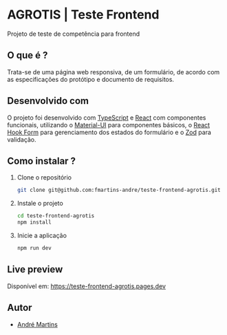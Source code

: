 # AGROTIS | Teste Frontend

Projeto de teste de competência para frontend

## O que é ?

Trata-se de uma página web responsiva, de um formulário, de acordo com as especificações do protótipo e documento de requisitos.

## Desenvolvido com

O projeto foi desenvolvido com [TypeScript](https://www.typescriptlang.org/) e [React](https://react.dev/) com componentes funcionais, utilizando o [Material-UI](https://mui.com/material-ui/) para componentes básicos, o [React Hook Form](https://react-hook-form.com/) para gerenciamento dos estados do formulário e o [Zod](https://zod.dev/) para validação.

## Como instalar ?

1. Clone o repositório
   ```bash
   git clone git@github.com:fmartins-andre/teste-frontend-agrotis.git
   ```
2. Instale o projeto
   ```bash
   cd teste-frontend-agrotis
   npm install
   ```
3. Inicie a aplicação
   ```bash
   npm run dev
   ```

## Live preview

Disponível em: https://teste-frontend-agrotis.pages.dev

## Autor

- [André Martins](https://github.com/fmartins-andre)
